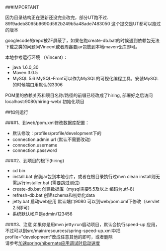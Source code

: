 ###IMPORTANT

因为目录结构正在更新还没完全改完，部分UT跑不过.
89f9adeb8065b9690d592b249b5a48ade7483050 这个提交是UT都可以跑过的版本

googlecode的repo被ZF屏蔽了，如果在跑create-db.bat的时候遇到依赖包无法下载之类的问题问Vincent或者周鑫要jar包放到本地maven仓库即可。

本地参考运行环境 （Vincent）： 
* java 1.6.0_30
* Maven 3.0.5
* MySQL 5.6 
MySQL-Front可以作为MySQL的可视化编程工具，安装MySQL的时候端口用默认的3306

POM里的依赖关系和项目名称/路径的前缀已经改成了hiring, 部署好之后访问 localhost:9080/hiring-web/ 初始化项目


##如何运行

####1、到web/pom.xml修改数据库配置：
*  默认修改：profiles/profile/development下的
*  connection.admin.url (默认不需要改动)
*  connection.username
*  connection.password

####2、到项目的根下(hiring)
* cd bin
* install.bat 安装jar包到本地仓库，或者在根目录执行过mvn clean install则无需运行installer.bat (需要跳过测试)
* create-db.bat 创建数据库（mysql需要5.5及以上 编码为utf-8）
* refresh-db.bat 创建schema和初始化data
* jetty.bat 启动web应用 默认端口9080 可以到web/pom.xml下修改（servlet 2.5即可）
* 系统默认帐户是admin/123456

####3、注意
如果你是用mvn jetty:run启动项目，默认会执行speed-up 应用，不过可以到src/main/resources/spring-speed-up.xml中把profile="development"改成任意其他的即可，或者删除<br/>
请参考<a href='http://jinnianshilongnian.iteye.com/blog/1883013'>加速spring/hibernate应用调试时启动速度</a>
